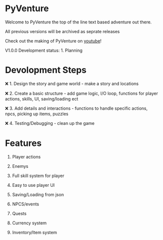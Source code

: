 # PyVenture
Welcome to PyVenture the top of the line text based adventure out there.

All previous versions will be archived as seprate releases

Check out the making of PyVenture on [youtube](https://www.youtube.com/playlist?list=PLTOLepNPA28R_QIM0-6diX3nxLrP7k8jc)!

V1.0.0 Development status: 1. Planning

# Devolopment Steps

❌ 1. Design the story and game world - make a story and locations
 
❌ 2. Create a basic structure - add game logic, I/O loop, functions for player actions, skills, UI, saving/loading ect

❌ 3. Add details and interactions - functions to handle specific actions, npcs, picking up items, puzzles

❌ 4. Testing/Debugging - clean up the game

# Features

1. Player actions

2. Enemys

3. Full skill system for player

4. Easy to use player UI

5. Saving/Loading from json

6. NPCS/events

7. Quests

8. Currency system

9. Inventory/Item system
